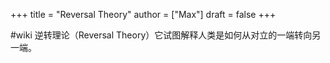 +++
title = "Reversal Theory"
author = ["Max"]
draft = false
+++

\#wiki
逆转理论（Reversal Theory）它试图解释人类是如何从对立的一端转向另一端。
